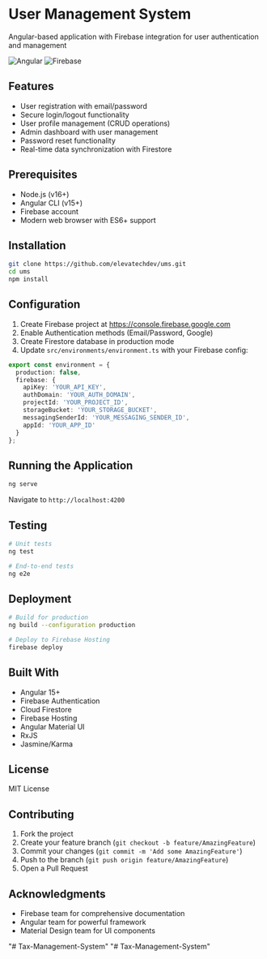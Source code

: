 # User Management System
Angular-based application with Firebase integration for user authentication and management

![Angular](https://img.shields.io/badge/Angular-DD0031?style=for-the-badge&logo=angular&logoColor=white)
![Firebase](https://img.shields.io/badge/Firebase-039BE5?style=for-the-badge&logo=Firebase&logoColor=white)

## Features
- User registration with email/password
- Secure login/logout functionality
- User profile management (CRUD operations)
- Admin dashboard with user management
- Password reset functionality
- Real-time data synchronization with Firestore

## Prerequisites
- Node.js (v16+)
- Angular CLI (v15+)
- Firebase account
- Modern web browser with ES6+ support

## Installation
```bash
git clone https://github.com/elevatechdev/ums.git
cd ums
npm install
```

## Configuration
1. Create Firebase project at https://console.firebase.google.com
2. Enable Authentication methods (Email/Password, Google)
3. Create Firestore database in production mode
4. Update `src/environments/environment.ts` with your Firebase config:
```typescript
export const environment = {
  production: false,
  firebase: {
    apiKey: 'YOUR_API_KEY',
    authDomain: 'YOUR_AUTH_DOMAIN',
    projectId: 'YOUR_PROJECT_ID',
    storageBucket: 'YOUR_STORAGE_BUCKET',
    messagingSenderId: 'YOUR_MESSAGING_SENDER_ID',
    appId: 'YOUR_APP_ID'
  }
};
```

## Running the Application
```bash
ng serve
```
Navigate to `http://localhost:4200`

## Testing
```bash
# Unit tests
ng test

# End-to-end tests
ng e2e
```

## Deployment
```bash
# Build for production
ng build --configuration production

# Deploy to Firebase Hosting
firebase deploy
```

## Built With
- Angular 15+
- Firebase Authentication
- Cloud Firestore
- Firebase Hosting
- Angular Material UI
- RxJS
- Jasmine/Karma

## License
MIT License

## Contributing
1. Fork the project
2. Create your feature branch (`git checkout -b feature/AmazingFeature`)
3. Commit your changes (`git commit -m 'Add some AmazingFeature'`)
4. Push to the branch (`git push origin feature/AmazingFeature`)
5. Open a Pull Request

## Acknowledgments
- Firebase team for comprehensive documentation
- Angular team for powerful framework
- Material Design team for UI components

"# Tax-Management-System" 
"# Tax-Management-System" 
